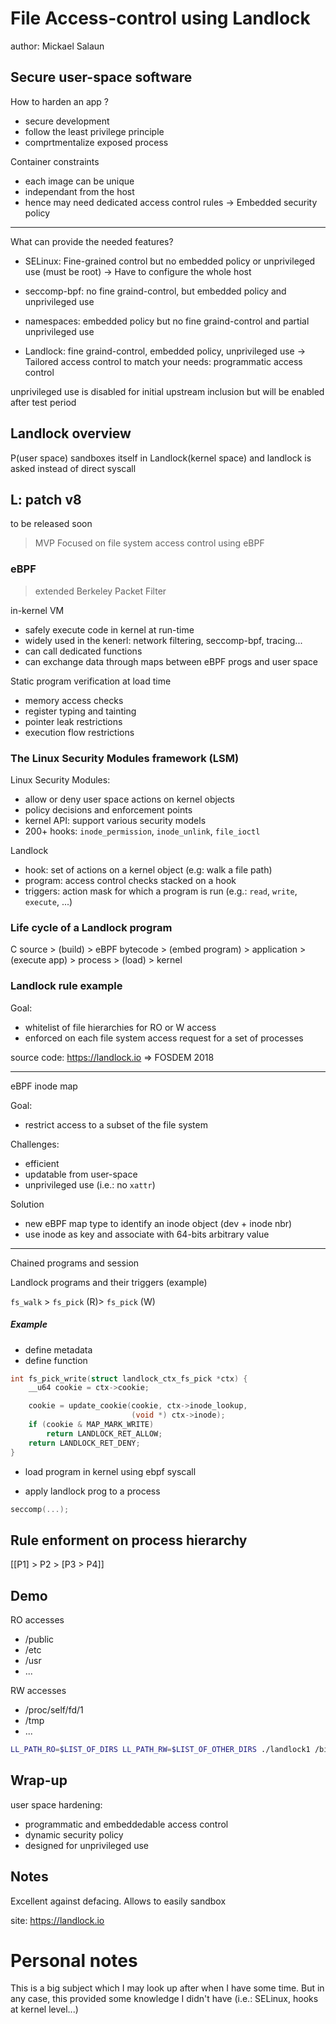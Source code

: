 # File Access-control using Landlock

author: Mickael Salaun

## Secure user-space software

How to harden an app ?
- secure development
- follow the least privilege principle
- comprtmentalize exposed process

Container constraints
- each image can be unique
- independant from the host
- hence may need dedicated access control rules
-> Embedded security policy

---

What can provide the needed features?

- SELinux: Fine-grained control but no embedded policy or unprivileged use (must be root)
           -> Have to configure the whole host
- seccomp-bpf: no fine graind-control, but embedded policy and unprivileged use
- namespaces: embedded policy but no fine graind-control and partial unprivileged use

- Landlock: fine graind-control, embedded policy, unprivileged use
            -> Tailored access control to match your needs: programmatic access control

unprivileged use is disabled for initial upstream inclusion but will be enabled after test period

## Landlock overview

P(user space) sandboxes itself in Landlock(kernel space) and landlock is asked instead of direct syscall

## L: patch v8

to be released soon

> MVP
> Focused on file system access control
> using eBPF

### eBPF

> extended Berkeley Packet Filter

in-kernel VM
- safely execute code in kernel at run-time
- widely used in the kenerl: network filtering, seccomp-bpf, tracing...
- can call dedicated functions
- can exchange data through maps between eBPF progs and user space

Static program verification at load time
- memory access checks
- register typing and tainting
- pointer leak restrictions
- execution flow restrictions

### The Linux Security Modules framework (LSM)

Linux Security Modules:
- allow or deny user space actions on kernel objects
- policy decisions and enforcement points
- kernel API: support various security models
- 200+ hooks: `inode_permission`, `inode_unlink`, `file_ioctl`

Landlock
- hook: set of actions on a kernel object (e.g: walk a file path)
- program: access control checks stacked on a hook
- triggers: action mask for which a program is run (e.g.: `read`, `write`, `execute`, ...)


### Life cycle of a Landlock program

C source > (build) > eBPF bytecode > (embed program)
    > application > (execute app) > process > (load) > kernel

### Landlock rule example

Goal:
- whitelist of file hierarchies for RO or W access
- enforced on each file system access request for a set of processes

source code: https://landlock.io => FOSDEM 2018

---

eBPF inode map

Goal:
- restrict access to a subset of the file system

Challenges:
- efficient
- updatable from user-space
- unprivileged use (i.e.: no `xattr`)

Solution
- new eBPF map type to identify an inode object (dev + inode nbr)
- use inode as key and associate with 64-bits arbitrary value

---

Chained programs and session

Landlock programs and their triggers (example)

`fs_walk` > `fs_pick` (R)> `fs_pick` (W)

##### Example

- define metadata
- define function

```c
int fs_pick_write(struct landlock_ctx_fs_pick *ctx) {
    __u64 cookie = ctx->cookie;

    cookie = update_cookie(cookie, ctx->inode_lookup,
                           (void *) ctx->inode);
    if (cookie & MAP_MARK_WRITE)
        return LANDLOCK_RET_ALLOW;
    return LANDLOCK_RET_DENY;
}
```
- load program in kernel using ebpf syscall

- apply landlock prog to a process
```c
seccomp(...);
```
## Rule enforment on process hierarchy

[[P1] > P2
    > [P3 > P4]]

## Demo

RO accesses
- /public
- /etc
- /usr
- ...


RW accesses
- /proc/self/fd/1
- /tmp
- ...


```bash
LL_PATH_RO=$LIST_OF_DIRS LL_PATH_RW=$LIST_OF_OTHER_DIRS ./landlock1 /bin/bash -i
```

## Wrap-up

user space hardening:
- programmatic and embeddedable access control
- dynamic security policy
- designed for unprivileged use

## Notes

Excellent against defacing. Allows to easily sandbox

site: https://landlock.io


# Personal notes

This is a big subject which I may look up after when I have some time.
But in any case, this provided some knowledge I didn't have
(i.e.: SELinux, hooks at kernel level...)
